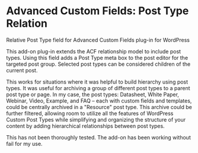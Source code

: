 # Advanced Custom Fields: Post Type Relation
Relative Post Type field for Advanced Custom Fields plug-in for WordPress

This add-on plug-in extends the ACF relationship model to include post types. Using this field adds a Post Type meta box to the post editor for the targeted post group. Selected post types can be considered children of the current post.

This works for situations where it was helpful to build hierarchy using post types. It was useful for archiving a group of different post types to a parent post type or page. In my case, the post types: Datasheet, White Paper, Webinar, Video, Example, and FAQ – each with custom fields and templates, could be centrally archived in a "Resource" post type. This archive could be further filtered, allowing room to utilize all the features of WordPress Custom Post Types while simplifying and organizing the structure of your content by adding hierarchical relationships between post types.

This has not been thoroughly tested. The add-on has been working without fail for my use.
